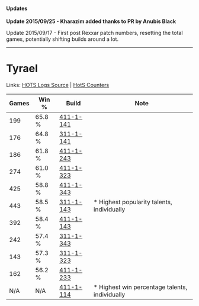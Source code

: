 #### Updates
**Update 2015/09/25 - Kharazim added thanks to PR by Anubis Black**

Update 2015/09/17 - First post Rexxar patch numbers, resetting the total games, potentially shifting builds around a lot.

***

# Tyrael

Links: [HOTS Logs Source](https://www.hotslogs.com/Sitewide/HeroDetails?Hero=Tyrael) | [HotS Counters](http://hotscounters.com/#/hero/Tyrael)

Games  | Win %  | Build     | Note
-----  | -----  | -----     | ----
199    | 65.8 % | [411-1-141](http://www.heroesfire.com/hots/talent-calculator/tyrael#rr6b) | 
176    | 64.8 % | [311-1-141](http://www.heroesfire.com/hots/talent-calculator/tyrael#o0zb) | 
186    | 61.8 % | [411-1-243](http://www.heroesfire.com/hots/talent-calculator/tyrael#rr8B) | 
274    | 61.0 % | [411-1-323](http://www.heroesfire.com/hots/talent-calculator/tyrael#rr9R) | 
425    | 58.8 % | [411-1-343](http://www.heroesfire.com/hots/talent-calculator/tyrael#rr9l) | 
443    | 58.5 % | [311-1-143](http://www.heroesfire.com/hots/talent-calculator/tyrael#o0zd) | * Highest popularity talents, individually
392    | 58.4 % | [411-1-143](http://www.heroesfire.com/hots/talent-calculator/tyrael#rr6d) | 
242    | 57.4 % | [311-1-343](http://www.heroesfire.com/hots/talent-calculator/tyrael#o10l) | 
143    | 57.3 % | [311-1-323](http://www.heroesfire.com/hots/talent-calculator/tyrael#o10R) | 
162    | 56.2 % | [411-1-233](http://www.heroesfire.com/hots/talent-calculator/tyrael#rr81) | 
N/A    | N/A    | [411-1-114](http://www.heroesfire.com/hots/talent-calculator/tyrael#rr6A) | * Highest win percentage talents, individually
